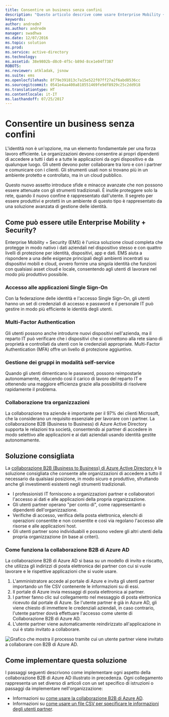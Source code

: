 ```yaml
---
title: Consentire un business senza confini
description: "Questo articolo descrive come usare Enterprise Mobility + Security per fornire una singola identità da usare con asset cloud e locali per garantire agli utenti la massima produttività, sfruttando gli strumenti di Azure Active Directory."
keywords: 
author: andredm7
ms.author: andredm
manager: swadhwa
ms.date: 12/07/2016
ms.topic: solution
ms.prod: 
ms.service: active-directory
ms.technology: 
ms.assetid: 38e9802b-d8c0-4f5c-b89d-8ce1e04f7387
ROBOTS: 
ms.reviewer: atkladak, jsnow
ms.suite: ems
ms.openlocfilehash: 8f79e391813c7a15e522f07ff27a2f6abd8536cc
ms.sourcegitcommit: 0541e4aa400a818551469fe9df8929c25c2dd918
ms.translationtype: HT
ms.contentlocale: it-IT
ms.lasthandoff: 07/25/2017
---
```

# <a name="enable-business-without-borders"></a>Consentire un business senza confini
L'identità non è un'opzione, ma un elemento fondamentale per una forza lavoro efficiente. Le organizzazioni devono consentire ai propri dipendenti di accedere a tutti i dati e a tutte le applicazioni da ogni dispositivo e da qualunque luogo. Gli utenti devono poter collaborare tra loro e con i partner e comunicare con i clienti. Gli strumenti usati non si trovano più in un ambiente protetto e controllato, ma in un cloud pubblico.

Questo nuovo assetto introduce sfide e minacce avanzate che non possono essere attenuate con gli strumenti tradizionali. È inutile proteggere solo la rete, quando il nuovo confine è rappresentato dall'utente. Il segreto per essere produttivi e protetti in un ambiente di questo tipo è rappresentato da una soluzione avanzata di gestione delle identità.

## <a name="how-can-enterprise-mobility--security-help-you"></a>Come può essere utile Enterprise Mobility + Security?
Enterprise Mobility + Security (EMS) è l'unica soluzione cloud completa che protegge in modo nativo i dati aziendali nel dispositivo stesso e con quattro livelli di protezione per identità, dispositivi, app e dati. EMS aiuta a rispondere a una delle esigenze principali degli ambienti incentrati su dispositivi mobili e cloud, ovvero fornire una singola identità che funzioni con qualsiasi asset cloud e locale, consentendo agli utenti di lavorare nel modo più produttivo possibile.

### <a name="access-to-single-sign-on-applications"></a>Accesso alle applicazioni Single Sign-On
Con la federazione delle identità e l'accesso Single Sign-On, gli utenti hanno un set di credenziali di accesso e password e il personale IT può gestire in modo più efficiente le identità degli utenti.
### <a name="multi-factor-authentication"></a>Multi-Factor Authentication
Gli utenti possono anche introdurre nuovi dispositivi nell'azienda, ma il reparto IT può verificare che i dispositivi che si connettono alla rete siano di proprietà e controllati da utenti con le credenziali appropriate. Multi-Factor Authentication (MFA) offre un livello di protezione aggiuntivo.
### <a name="self-service-group-management"></a>Gestione dei gruppi in modalità self-service
Quando gli utenti dimenticano le password, possono reimpostarle autonomamente, riducendo così il carico di lavoro del reparto IT e ottenendo una maggiore efficienza grazie alla possibilità di risolvere rapidamente il problema.
### <a name="cross-organization-collaboration"></a>Collaborazione tra organizzazioni
La collaborazione tra aziende è importante per il 97% dei clienti Microsoft, che la considerano un requisito essenziale per lavorare con i partner. La collaborazione B2B (Business to Business) di Azure Active Directory supporta le relazioni tra società, consentendo ai partner di accedere in modo selettivo alle applicazioni e ai dati aziendali usando identità gestite autonomamente.

## <a name="recommended-solution"></a>Soluzione consigliata
La [collaborazione B2B (Business to Business) di Azure Active Directory ](https://azure.microsoft.com/documentation/articles/active-directory-b2b-what-is-azure-ad-b2b/) è la soluzione consigliata che consente alle organizzazioni di accedere a tutto il necessario da qualsiasi posizione, in modo sicuro e produttivo, sfruttando anche gli investimenti esistenti negli strumenti tradizionali.
- I professionisti IT forniscono a organizzazioni partner e collaboratori l'accesso ai dati e alle applicazioni della propria organizzazione.
- Gli utenti partner operano "per conto di", come rappresentanti o dipendenti dell'organizzazione.
- Verifiche di accesso, verifica della posta elettronica, elenchi di operazioni consentite e non consentite e così via regolano l'accesso alle risorse e alle applicazioni host.
- Gli utenti partner sono individuabili e possono vedere gli altri utenti della propria organizzazione (in base ai criteri).

### <a name="how-azure-ad-b2b-collaboration-works"></a>Come funziona la collaborazione B2B di Azure AD

La collaborazione B2B di Azure AD si basa su un modello di invito e riscatto, che utilizza gli indirizzi di posta elettronica dei partner con cui si vuole lavorare e le rispettive applicazioni che si vuole usare.

1. L'amministratore accede al portale di Azure e invita gli utenti partner importando un file CSV contenente le informazioni su di essi.
2. Il portale di Azure invia messaggi di posta elettronica ai partner.
3. I partner fanno clic sul collegamento nel messaggio di posta elettronica ricevuto dal portale di Azure. Se l'utente partner è già in Azure AD, gli viene chiesto di immettere le credenziali aziendali, in caso contrario, l'utente partner dovrà effettuare l'accesso come utente di Collaborazione B2B di Azure AD.
4. L'utente partner viene automaticamente reindirizzato all'applicazione in cui è stato invitato a collaborare.

![Grafico che mostra il processo tramite cui un utente partner viene invitato a collaborare con B2B di Azure AD.](./media/enable-business-without-borders/enable-business-without-borders-fig1.png)

## <a name="how-to-implement-this-solution"></a>Come implementare questa soluzione
I passaggi seguenti descrivono come implementare ogni aspetto della collaborazione B2B di Azure AD illustrato in precedenza. Ogni collegamento rappresenta un set diverso di articoli con un set specifico di istruzioni o passaggi da implementare nell'organizzazione:
- Informazioni su [come usare la collaborazione B2B di Azure AD](https://azure.microsoft.com/documentation/articles/active-directory-b2b-detailed-walkthrough/).
- Informazioni su [come usare un file CSV per specificare le informazioni degli utenti partner](https://azure.microsoft.com/en-us/documentation/articles/active-directory-b2b-references-csv-file-format/).
